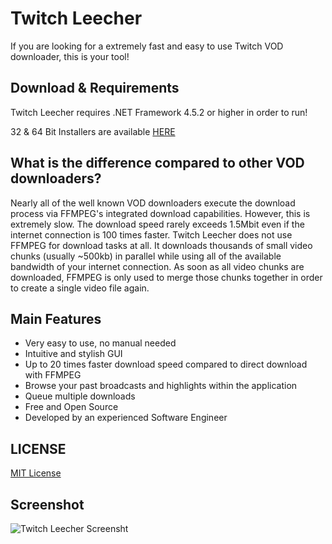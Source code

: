# Twitch Leecher

If you are looking for a extremely fast and easy to use Twitch VOD downloader, this is your tool!

## Download & Requirements

Twitch Leecher requires .NET Framework 4.5.2 or higher in order to run!

32 & 64 Bit Installers are available [HERE](https://github.com/Franiac/TwitchLeecher/releases)

## What is the difference compared to other VOD downloaders?

Nearly all of the well known VOD downloaders execute the download process via FFMPEG's integrated download capabilities. However, this is extremely slow. The download speed rarely exceeds 1.5Mbit even if the internet connection is 100 times faster. Twitch Leecher does not use FFMPEG for download tasks at all. It downloads thousands of small video chunks (usually ~500kb) in parallel while using all of the available bandwidth of your internet connection. As soon as all video chunks are downloaded, FFMPEG is only used to merge those chunks together in order to create a single video file again.

## Main Features

- Very easy to use, no manual needed
- Intuitive and stylish GUI
- Up to 20 times faster download speed compared to direct download with FFMPEG
- Browse your past broadcasts and highlights within the application
- Queue multiple downloads
- Free and Open Source
- Developed by an experienced Software Engineer

## LICENSE
[MIT License](https://github.com/Franiac/TwitchLeecher/blob/master/LICENSE)

## Screenshot

![Twitch Leecher Screensht](http://www.fakesmilerevolution.com/files/fsr/twitchleecher/twitchleecher.jpg)

